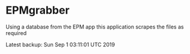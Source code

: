 # EPMgrabber
Using a database from the EPM app this application scrapes the files as required


Latest backup: Sun Sep 1 03:11:01 UTC 2019
